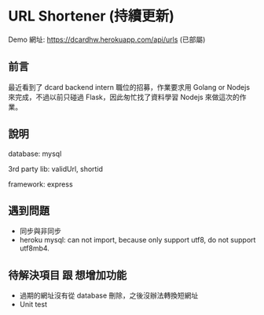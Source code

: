 # URL Shortener (持續更新)

Demo 網址: https://dcardhw.herokuapp.com/api/urls (已部屬)


## 前言

最近看到了 dcard backend intern 職位的招募，作業要求用 Golang or Nodejs 來完成，不過以前只碰過 Flask，因此匆忙找了資料學習 Nodejs 來做這次的作業。


## 說明

database: mysql

3rd party lib: validUrl, shortid

framework: express


## 遇到問題

- 同步與非同步
- heroku mysql: can not import, because only support utf8, do not support utf8mb4.

## 待解決項目 跟 想增加功能

- 過期的網址沒有從 database 刪除，之後沒辦法轉換短網址
- Unit test
